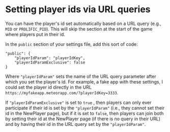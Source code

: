# Setting player ids via URL queries

You can have the player's id set automatically based on a URL query \(e.g., `MID` or `PROLIFIC_PID`\). This will skip the section at the start of the game where players put in their id.

In the `public` section of your settings file, add this sort of code:

```text
"public": { 
    "playerIdParam": "playerIdKey",
    "playerIdParamExclusive": false 
}
```

Where `"playerIdParam"` sets the name of the URL query parameter after which you set the player's id.  For example,  a fake app with these settings, I could set the player id directly in the URL `https://myfakeapp.meteorapp.com/?playerIdKey=3333`.

If `"playerIdParamExclusive"` is set to `true` , then players can only ever participate if their id is set by the `"playerIdParam"` \(i.e., they cannot set their id in the NewPlayer page\), but if it is set to `false`, then players can join both by setting their id at the NewPlayer page \(if there is no query in their URL\) and by having their id in the URL query set by the `"playerIdParam"`.


